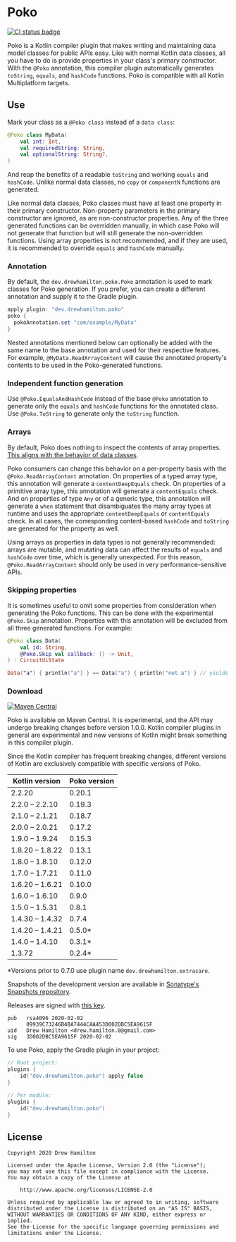 # Poko
[![CI status badge](https://github.com/drewhamilton/Poko/actions/workflows/ci.yml/badge.svg?branch=main)](https://github.com/drewhamilton/Poko/actions/workflows/ci.yml?query=branch%3Amain)

Poko is a Kotlin compiler plugin that makes writing and maintaining data model classes for public
APIs easy. Like with normal Kotlin data classes, all you have to do is provide properties in your
class's primary constructor. With the `@Poko` annotation, this compiler plugin automatically
generates `toString`, `equals`, and `hashCode` functions. Poko is compatible with all Kotlin
Multiplatform targets.

## Use
Mark your class as a `@Poko class` instead of a `data class`:
```kotlin
@Poko class MyData(
    val int: Int,
    val requiredString: String,
    val optionalString: String?,
)
```

And reap the benefits of a readable `toString` and working `equals` and `hashCode`. Unlike normal
data classes, no `copy` or `componentN` functions are generated.

Like normal data classes, Poko classes must have at least one property in their primary constructor.
Non-property parameters in the primary constructor are ignored, as are non-constructor properties.
Any of the three generated functions can be overridden manually, in which case Poko will not
generate that function but will still generate the non-overridden functions. Using array properties
is not recommended, and if they are used, it is recommended to override `equals` and `hashCode`
manually.

### Annotation
By default, the `dev.drewhamilton.poko.Poko` annotation is used to mark classes for Poko generation.
If you prefer, you can create a different annotation and supply it to the Gradle  plugin.

```groovy
apply plugin: "dev.drewhamilton.poko"
poko {
  pokoAnnotation.set "com/example/MyData"
}
```

Nested annotations mentioned below can optionally be added with the same name to the base annotation
and used for their respective features. For example, `@MyData.ReadArrayContent` will cause the
annotated property's contents to be used in the Poko-generated functions.

### Independent function generation
Use `@Poko.EqualsAndHashCode` instead of the base `@Poko` annotation to generate only the `equals`
and `hashCode` functions for the annotated class. Use `@Poko.ToString` to generate only the
`toString` function.

### Arrays
By default, Poko does nothing to inspect the contents of array properties. [This aligns with the
behavior of data classes](https://blog.jetbrains.com/kotlin/2015/09/feedback-request-limitations-on-data-classes/#Appendix.Comparingarrays).

Poko consumers can change this behavior on a per-property basis with the `@Poko.ReadArrayContent`
annotation. On properties of a typed array type, this annotation will generate a `contentDeepEquals`
check. On properties of a primitive array type, this annotation will generate a `contentEquals`
check. And on properties of type `Any` or of a generic type, this annotation will generate a `when`
statement that disambiguates the many array types at runtime and uses the appropriate
`contentDeepEquals` or `contentEquals` check. In all cases, the corresponding content-based
`hashCode` and `toString` are generated for the property as well.

Using arrays as properties in data types is not generally recommended: arrays are mutable, and
mutating data can affect the results of `equals` and `hashCode` over time, which is generally
unexpected. For this reason, `@Poko.ReadArrayContent` should only be used in very
performance-sensitive APIs.

### Skipping properties

It is sometimes useful to omit some properties from consideration when generating the Poko
functions. This can be done with the experimental `@Poko.Skip` annotation. Properties with this
annotation will be excluded from all three generated functions. For example:

```kotlin
@Poko class Data(
    val id: String,
    @Poko.Skip val callback: () -> Unit,
) : CircuitUiState

Data("a") { println("a") } == Data("a") { println("not a") } // yields `true`
```

### Download

[![Maven Central](https://img.shields.io/maven-metadata/v.svg?label=maven%20central&metadataUrl=https%3A%2F%2Frepo1.maven.org%2Fmaven2%2Fdev%2Fdrewhamilton%2Fpoko%2Fpoko-compiler-plugin%2Fmaven-metadata.xml&color=blue)](https://central.sonatype.com/namespace/dev.drewhamilton.poko)

Poko is available on Maven Central. It is experimental, and the API may undergo breaking changes
before version 1.0.0. Kotlin compiler plugins in general are experimental and new versions of Kotlin
might break something in this compiler plugin.

Since the Kotlin compiler has frequent breaking changes, different versions of Kotlin are
exclusively compatible with specific versions of Poko.

| Kotlin version  | Poko version |
|-----------------|--------------|
| 2.2.20          | 0.20.1       |
| 2.2.0 – 2.2.10  | 0.19.3       |
| 2.1.0 – 2.1.21  | 0.18.7       |
| 2.0.0 – 2.0.21  | 0.17.2       |
| 1.9.0 – 1.9.24  | 0.15.3       |
| 1.8.20 – 1.8.22 | 0.13.1       |
| 1.8.0 – 1.8.10  | 0.12.0       |
| 1.7.0 – 1.7.21  | 0.11.0       |
| 1.6.20 – 1.6.21 | 0.10.0       | 
| 1.6.0 – 1.6.10  | 0.9.0        |
| 1.5.0 – 1.5.31  | 0.8.1        |
| 1.4.30 – 1.4.32 | 0.7.4        |
| 1.4.20 – 1.4.21 | 0.5.0*       |
| 1.4.0 – 1.4.10  | 0.3.1*       |
| 1.3.72          | 0.2.4*       |

\*Versions prior to 0.7.0 use plugin name `dev.drewhamilton.extracare`.

Snapshots of the development version are available in [Sonatype's Snapshots
repository](https://central.sonatype.com/repository/maven-snapshots/).

Releases are signed with [this key](https://keyserver.ubuntu.com/pks/lookup?search=09939C73246B4BA7444CAA453D002DBC5EA9615F&fingerprint=on&op=index).
```
pub   rsa4096 2020-02-02
      09939C73246B4BA7444CAA453D002DBC5EA9615F
uid   Drew Hamilton <drew.hamilton.0@gmail.com>
sig   3D002DBC5EA9615F 2020-02-02
```

To use Poko, apply the Gradle plugin in your project:
```kotlin
// Root project:
plugins {
    id("dev.drewhamilton.poko") apply false
}

// Per module:
plugins {
    id("dev.drewhamilton.poko")
}
```

## License
```
Copyright 2020 Drew Hamilton

Licensed under the Apache License, Version 2.0 (the "License");
you may not use this file except in compliance with the License.
You may obtain a copy of the License at

    http://www.apache.org/licenses/LICENSE-2.0

Unless required by applicable law or agreed to in writing, software
distributed under the License is distributed on an "AS IS" BASIS,
WITHOUT WARRANTIES OR CONDITIONS OF ANY KIND, either express or implied.
See the License for the specific language governing permissions and
limitations under the License.
```
